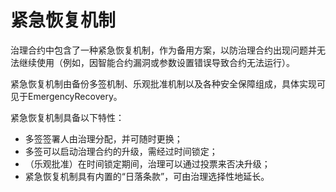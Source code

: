 # 紧急恢复机制

治理合约中包含了一种紧急恢复机制，作为备用方案，以防治理合约出现问题并无法继续使用（例如，因智能合约漏洞或参数设置错误导致合约无法运行）。

紧急恢复机制由备份多签机制、乐观批准机制以及各种安全保障组成，具体实现可见于EmergencyRecovery。

紧急恢复机制具备以下特性：

* 多签签署人由治理分配，并可随时更换；
* 多签可以启动治理合约的升级，需经过时间锁定；
* （乐观批准）在时间锁定期间，治理可以通过投票来否决升级；
* 紧急恢复机制具有内置的“日落条款”，可由治理选择性地延长。
